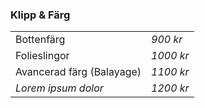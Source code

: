### Klipp & Färg
|  |  |
|--|--|
| Bottenfärg | *900 kr*  |
| Folieslingor | *1000 kr*  |
| Avancerad färg (Balayage) | *1100 kr*  |
| *Lorem ipsum dolor* | *1200 kr*  |






